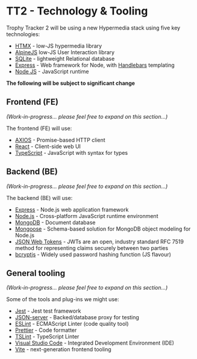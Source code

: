 # TT2 - Technology & Tooling

Trophy Tracker 2 will be using a new Hypermedia stack using five key technologies:

- [HTMX](https://htmx.org/) - low-JS hypermedia library
- [AlpineJS](https://alpinejs.dev/) low-JS User Interaction library
- [SQLite](https://www.sqlite.org/) - lightweight Relational database
- [Express](https://expressjs.com/) - Web framework for Node, with [Handlebars](https://www.npmjs.com/package/express-handlebars) templating
- [Node JS](https://nodejs.org/en) - JavaScript runtime


__The following will be subject to significant change__

## Frontend (FE)

_(Work-in-progress... please feel free to expand on this section...)_

The frontend (FE) will use:

- [AXIOS](https://axios-http.com/) - Promise-based HTTP client
- [React](https://react.dev) - Client-side web UI
- [TypeScript](https://www.typescriptlang.org/) - JavaScript with syntax for types

## Backend (BE)

_(Work-in-progress... please feel free to expand on this section...)_

The backend (BE) will use:

- [Express](https://expressjs.com/) - Node.js web application framework
- [Node.js](https://nodejs.org/en) - Cross-platform JavaScript runtime environment
- [MongoDB](https://www.mongodb.com/) - Document database
- [Mongoose](https://mongoosejs.com/) - Schema-based solution for MongoDB object modeling for Node.js
- [JSON Web Tokens](https://jwt.io/) - JWTs are an open, industry standard RFC 7519 method for representing claims securely between two parties
- [bcryptjs](https://www.npmjs.com/package/bcryptjs) - Widely used password hashing function (JS flavour)

## General tooling

_(Work-in-progress... please feel free to expand on this section...)_

Some of the tools and plug-ins we might use:

- [Jest](https://jestjs.io/) - Jest test framework
- [JSON-server](https://github.com/typicode/json-server#readme) - Backed/database proxy for testing
- [ESLint](https://eslint.org/) - ECMAScript Linter (code quality tool)
- [Prettier](https://prettier.io/) - Code formatter
- [TSLint](https://palantir.github.io/tslint/) - TypeScript Linter
- [Visual Studio Code](https://code.visualstudio.com/) - Integrated Development Environment (IDE)
- [Vite](https://vitejs.dev) - next-generation frontend tooling
